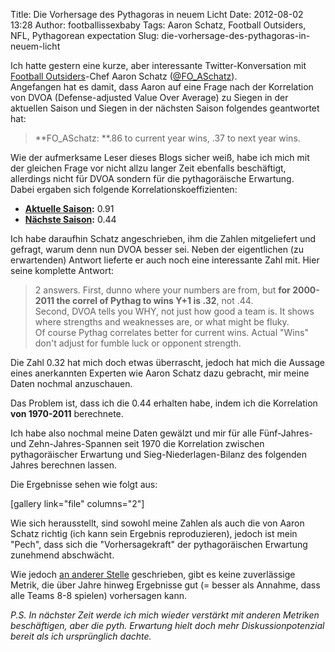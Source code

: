 Title: Die Vorhersage des Pythagoras in neuem Licht
Date: 2012-08-02 13:28
Author: footballissexbaby
Tags: Aaron Schatz, Football Outsiders, NFL, Pythagorean expectation
Slug: die-vorhersage-des-pythagoras-in-neuem-licht

Ich hatte gestern eine kurze, aber interessante Twitter-Konversation mit
[Football Outsiders][]-Chef Aaron Schatz ([@FO\_ASchatz][]).  
Angefangen hat es damit, dass Aaron auf eine Frage nach der Korrelation
von DVOA (Defense-adjusted Value Over Average) zu Siegen in der
aktuellen Saison und Siegen in der nächsten Saison folgendes geantwortet
hat:

> **FO\_ASchatz: **.86 to current year wins, .37 to next year wins.

Wie der aufmerksame Leser dieses Blogs sicher weiß, habe ich mich mit
der gleichen Frage vor nicht allzu langer Zeit ebenfalls beschäftigt,
allerdings nicht für DVOA sondern für die pythagoräische Erwartung.  
Dabei ergaben sich folgende Korrelationskoeffizienten:

-   **[Aktuelle Saison][]:** 0.91
-   **[Nächste Saison][]:** 0.44

Ich habe daraufhin Schatz angeschrieben, ihm die Zahlen mitgeliefert und
gefragt, warum denn nun DVOA besser sei. Neben der eigentlichen (zu
erwartenden) Antwort lieferte er auch noch eine interessante Zahl mit.
Hier seine komplette Antwort:

> 2 answers. First, dunno where your numbers are from, but **for
> 2000-2011 the correl of Pythag to wins Y+1 is .32**, not .44.  
>  Second, DVOA tells you WHY, not just how good a team is. It shows
> where strengths and weaknesses are, or what might be fluky.  
>  Of course Pythag correlates better for current wins. Actual "Wins"
> don't adjust for fumble luck or opponent strength.

Die Zahl 0.32 hat mich doch etwas überrascht, jedoch hat mich die
Aussage eines anerkannten Experten wie Aaron Schatz dazu gebracht, mir
meine Daten nochmal anzuschauen.

Das Problem ist, dass ich die 0.44 erhalten habe, indem ich die
Korrelation **von 1970-2011** berechnete.

Ich habe also nochmal meine Daten gewälzt und mir für alle Fünf-Jahres-
und Zehn-Jahres-Spannen seit 1970 die Korrelation zwischen
pythagoräischer Erwartung und Sieg-Niederlagen-Bilanz des folgenden
Jahres berechnen lassen.

Die Ergebnisse sehen wie folgt aus:

[gallery link="file" columns="2"]

Wie sich herausstellt, sind sowohl meine Zahlen als auch die von Aaron
Schatz richtig (ich kann sein Ergebnis reproduzieren), jedoch ist mein
"Pech", dass sich die "Vorhersagekraft" der pythagoräischen Erwartung
zunehmend abschwächt.

Wie jedoch [an anderer Stelle][] geschrieben, gibt es keine zuverlässige
Metrik, die über Jahre hinweg Ergebnisse gut (= besser als Annahme, dass
alle Teams 8-8 spielen) vorhersagen kann.

*P.S. In nächster Zeit werde ich mich wieder verstärkt mit anderen
Metriken beschäftigen, aber die pyth. Erwartung hielt doch mehr
Diskussionpotenzial bereit als ich ursprünglich dachte.*

  [Football Outsiders]: http://www.footballoutsiders.com
  [@FO\_ASchatz]: https://twitter.com/FO_ASchatz
  [Aktuelle Saison]: http://footballissexbaby.de/wordpress/2012/03/die-vielen-gesichter-der-pythagoraischen-erwartung-teil-1/
    "Die vielen Gesichter der pythagoräischen Erwartung. Teil 1 (Update)"
  [Nächste Saison]: http://footballissexbaby.de/wordpress/2012/07/die-vorhersagekraft-der-pythagoraischen-erwartung/
    "Die Vorhersagekraft der pythagoräischen Erwartung"
  [an anderer Stelle]: http://footballissexbaby.de/wordpress/2012/07/dvoa-gegen-koko-den-affen/
    "DVOA gegen Koko, den Affen"
